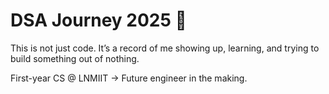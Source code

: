 # DSA Journey 2025 🚀
This is not just code.
It’s a record of me showing up, learning, and trying to build something out of nothing.

First-year CS @ LNMIIT → Future engineer in the making.
